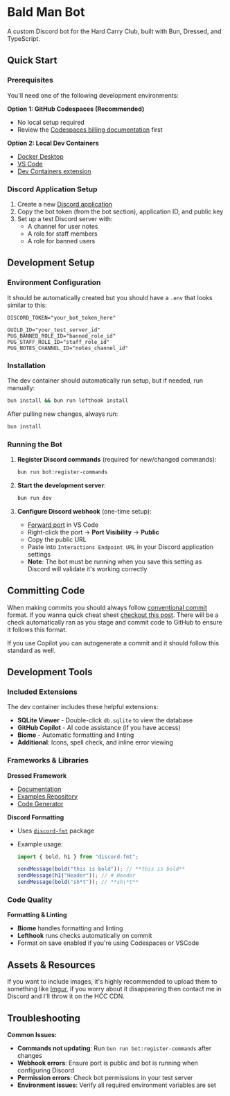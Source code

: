 # Bald Man Bot

A custom Discord bot for the Hard Carry Club, built with Bun, Dressed, and TypeScript.

## Quick Start

### Prerequisites

You'll need one of the following development environments:

**Option 1: GitHub Codespaces (Recommended)**

- No local setup required
- Review the [Codespaces billing documentation](https://docs.github.com/en/billing/managing-billing-for-your-products/about-billing-for-github-codespaces) first

**Option 2: Local Dev Containers**

- [Docker Desktop](https://www.docker.com/products/docker-desktop/)
- [VS Code](https://code.visualstudio.com/)
- [Dev Containers extension](https://marketplace.visualstudio.com/items?itemName=ms-vscode-remote.remote-containers)

### Discord Application Setup

1. Create a new [Discord application](https://discord.com/developers/applications)
2. Copy the bot token (from the bot section), application ID, and public key
3. Set up a test Discord server with:
   - A channel for user notes
   - A role for staff members
   - A role for banned users

## Development Setup

### Environment Configuration

It should be automatically created but you should have a `.env` that looks similar to this:

```env
DISCORD_TOKEN="your_bot_token_here"

GUILD_ID="your_test_server_id"
PUG_BANNED_ROLE_ID="banned_role_id"
PUG_STAFF_ROLE_ID="staff_role_id"
PUG_NOTES_CHANNEL_ID="notes_channel_id"
```

### Installation

The dev container should automatically run setup, but if needed, run manually:

```sh
bun install && bun run lefthook install
```

After pulling new changes, always run:

```sh
bun install
```

### Running the Bot

1. **Register Discord commands** (required for new/changed commands):

   ```sh
   bun run bot:register-commands
   ```

2. **Start the development server**:

   ```sh
   bun run dev
   ```

3. **Configure Discord webhook** (one-time setup):
   - [Forward port](https://code.visualstudio.com/docs/debugtest/port-forwarding) in VS Code
   - Right-click the port → **Port Visibility** → **Public**
   - Copy the public URL
   - Paste into `Interactions Endpoint URL` in your Discord application settings
   - **Note**: The bot must be running when you save this setting as Discord will validate it's working correctly

## Committing Code

When making commits you should always follow [conventional commit](https://www.conventionalcommits.org/en/v1.0.0/#summary) format. If you wanna quick cheat sheet [checkout this post](https://gist.github.com/Zekfad/f51cb06ac76e2457f11c80ed705c95a3). There will be a check automatically ran as you stage and commit code to GitHub to ensure it follows this format.

If you use Copilot you can autogenerate a commit and it should follow this standard as well.

## Development Tools

### Included Extensions

The dev container includes these helpful extensions:

- **SQLite Viewer** - Double-click `db.sqlite` to view the database
- **GitHub Copilot** - AI code assistance (if you have access)
- **Biome** - Automatic formatting and linting
- **Additional**: Icons, spell check, and inline error viewing

### Frameworks & Libraries

**Dressed Framework**

- [Documentation](https://dressed.js.org/docs)
- [Examples Repository](https://github.com/Inbestigator/dressed-examples/)
- [Code Generator](https://discord.builders/dressed-typescript-code-generator)

**Discord Formatting**

- Uses [`discord-fmt`](https://www.npmjs.com/package/discord-fmt) package
- Example usage:

  ```typescript
  import { bold, h1 } from "discord-fmt";

  sendMessage(bold("this is bold")); // **this is bold**
  sendMessage(h1("Header")); // # Header
  sendMessage(bold("sh*t")); // **sh\*t**
  ```

### Code Quality

**Formatting & Linting**

- **Biome** handles formatting and linting
- **Lefthook** runs checks automatically on commit
- Format on save enabled if you're using Codespaces or VSCode

## Assets & Resources

If you want to include images, it's highly recommended to upload them to something like [Imgur](https://imgur.com), if you worry about it disappearing then contact me in Discord and I'll throw it on the HCC CDN.

## Troubleshooting

**Common Issues:**

- **Commands not updating**: Run `bun run bot:register-commands` after changes
- **Webhook errors**: Ensure port is public and bot is running when configuring Discord
- **Permission errors**: Check bot permissions in your test server
- **Environment issues**: Verify all required environment variables are set
